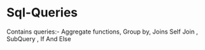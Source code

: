 # Sql-Queries
Contains queries:- Aggregate functions, Group by, Joins
Self Join ,
SubQuery ,
If And Else
